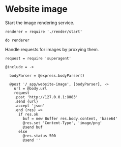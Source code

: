 Website image
=============

Start the image rendering service.

    renderer = require './render/start'

    do renderer

Handle requests for images by proxying them.

    request = require 'superagent'

    @include = ->

      bodyParser = @express.bodyParser()

      @post '/_app/website-image', [bodyParser], ->
        url = @body.url
        request
        .post 'http://127.0.0.1:8083'
        .send {url}
        .accept 'json'
        .end (res) =>
          if res.ok
            buf = new Buffer res.body.content, 'base64'
            @res.set 'Content-Type', 'image/png'
            @send buf
          else
            @res.status 500
            @send ''
